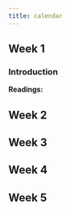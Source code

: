 ```yaml
---
title: calendar
---
```


## Week 1

### Introduction

**Readings:**

## Week 2

## Week 3

## Week 4

## Week 5
